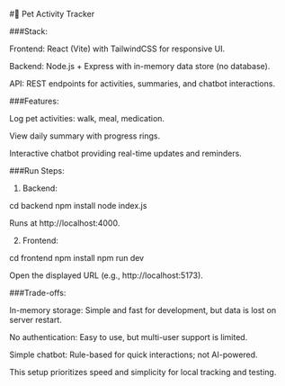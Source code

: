 #🐾 Pet Activity Tracker

###Stack:

Frontend: React (Vite) with TailwindCSS for responsive UI.

Backend: Node.js + Express with in-memory data store (no database).

API: REST endpoints for activities, summaries, and chatbot interactions.


###Features:

Log pet activities: walk, meal, medication.

View daily summary with progress rings.

Interactive chatbot providing real-time updates and reminders.


###Run Steps:

1. Backend:

cd backend
npm install
node index.js

Runs at http://localhost:4000.


2. Frontend:

cd frontend
npm install
npm run dev

Open the displayed URL (e.g., http://localhost:5173).



###Trade-offs:

In-memory storage: Simple and fast for development, but data is lost on server restart.

No authentication: Easy to use, but multi-user support is limited.

Simple chatbot: Rule-based for quick interactions; not AI-powered.


This setup prioritizes speed and simplicity for local tracking and testing.
